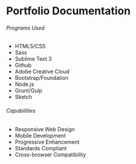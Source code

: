 # Portfolio Documentation

###### Programs Used
* HTML5/CSS
* Sass
* Sublime Text 3
* Github
* Adobe Creative Cloud
* Bootstrap/Foundation
* Node.js
* Grunt/Gulp
* Sketch

###### Capabilities
* Responsive Web Design
* Mobile Development
* Progressive Enhancement
* Standards Compliant
* Cross-browser Compatibility